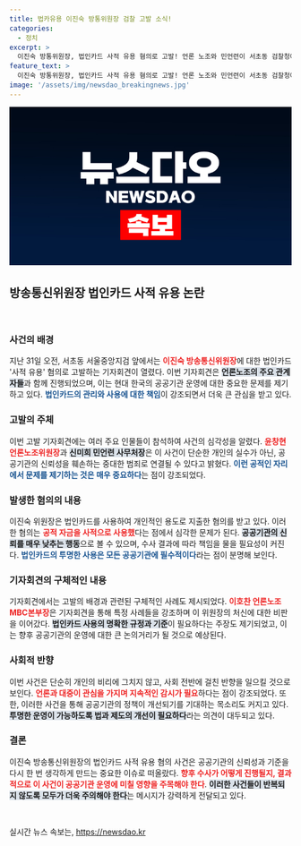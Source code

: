 ```yaml
---
title: 법카유용 이진숙 방통위원장 검찰 고발 소식!
categories:
  - 정치
excerpt: >
  이진숙 방통위원장, 법인카드 사적 유용 혐의로 고발! 언론 노조와 민언련이 서초동 검찰청에서 열린 기자회견에서 직접 사실을 제기했습니다. 사건의 전개가 궁금하다면 클릭하세요!
feature_text: >
  이진숙 방통위원장, 법인카드 사적 유용 혐의로 고발! 언론 노조와 민언련이 서초동 검찰청에서 열린 기자회견에서 직접 사실을 제기했습니다. 사건의 전개가 궁금하다면 클릭하세요!
image: '/assets/img/newsdao_breakingnews.jpg'
---
```


<p><img src="/assets/img/newsdao_breakingnews.jpg" alt="pcversion 속보" /></p>

<h2>방송통신위원장 법인카드 사적 유용 논란</h2>

<p data-ke-size="size16">&nbsp;</p>

<h3>사건의 배경</h3>

<p>지난 31일 오전, 서초동 서울중앙지검 앞에서는 <b><span style="color: #ee2323;">이진숙 방송통신위원장</span></b>에 대한 법인카드 '사적 유용' 혐의로 고발하는 기자회견이 열렸다. 이번 기자회견은 <b><span style="background-color: #21538527;">언론노조의 주요 관계자들</span></b>과 함께 진행되었으며, 이는 현대 한국의 공공기관 운영에 대한 중요한 문제를 제기하고 있다. <b><span style="color: #1a5490;">법인카드의 관리와 사용에 대한 책임</span></b>이 강조되면서 더욱 큰 관심을 받고 있다.</p>

<h3>고발의 주체</h3>

<p>이번 고발 기자회견에는 여러 주요 인물들이 참석하여 사건의 심각성을 알렸다. <b><span style="color: #ee2323;">윤창현 언론노조위원장</span></b>과 <b><span style="background-color: #21538527;">신미희 민언련 사무처장</span></b>은 이 사건이 단순한 개인의 실수가 아닌, 공공기관의 신뢰성을 훼손하는 중대한 범죄로 연결될 수 있다고 밝혔다. <b><span style="color: #1a5490;">이런 공적인 자리에서 문제를 제기하는 것은 매우 중요하다</span></b>는 점이 강조되었다.</p>

<h3>발생한 혐의의 내용</h3>

<p>이진숙 위원장은 법인카드를 사용하여 개인적인 용도로 지출한 혐의를 받고 있다. 이러한 혐의는 <b><span style="color: #ee2323;">공적 자금을 사적으로 사용했</span></b>다는 점에서 심각한 문제가 된다. <b><span style="background-color: #21538527;">공공기관의 신뢰를 매우 낮추는 행동</span></b>으로 볼 수 있으며, 수사 결과에 따라 책임을 물을 필요성이 커진다. <b><span style="color: #1a5490;">법인카드의 투명한 사용은 모든 공공기관에 필수적이다</span></b>라는 점이 분명해 보인다.</p>

<h3>기자회견의 구체적인 내용</h3>

<p>기자회견에서는 고발의 배경과 관련된 구체적인 사례도 제시되었다. <b><span style="color: #ee2323;">이호찬 언론노조 MBC본부장</span></b>은 기자회견을 통해 특정 사례들을 강조하며 이 위원장의 처신에 대한 비판을 이어갔다. <b><span style="background-color: #21538527;">법인카드 사용의 명확한 규정과 기준</span></b>이 필요하다는 주장도 제기되었고, 이는 향후 공공기관의 운영에 대한 큰 논의거리가 될 것으로 예상된다.</p>

<h3>사회적 반향</h3>

<p>이번 사건은 단순히 개인의 비리에 그치지 않고, 사회 전반에 걸친 반향을 일으킬 것으로 보인다. <b><span style="color: #ee2323;">언론과 대중이 관심을 가지며 지속적인 감시가 필요</span></b>하다는 점이 강조되었다. 또한, 이러한 사건을 통해 공공기관의 정책이 개선되기를 기대하는 목소리도 커지고 있다. <b><span style="background-color: #21538527;">투명한 운영이 가능하도록 법과 제도의 개선이 필요하다</span></b>라는 의견이 대두되고 있다.</p>

<h3>결론</h3>

<p>이진숙 방송통신위원장의 법인카드 사적 유용 혐의 사건은 공공기관의 신뢰성과 기준을 다시 한 번 생각하게 만드는 중요한 이슈로 떠올랐다. <b><span style="color: #ee2323;">향후 수사가 어떻게 진행될지, 결과적으로 이 사건이 공공기관 운영에 미칠 영향을 주목해야 한다</span></b>. <b><span style="background-color: #21538527;">이러한 사건들이 반복되지 않도록 모두가 더욱 주의해야 한다</span></b>는 메시지가 강력하게 전달되고 있다. </p>

<p data-ke-size="size16">&nbsp;</p>
실시간 뉴스 속보는, <a href="https://newsdao.kr" rel="dofollow">https://newsdao.kr</a>


